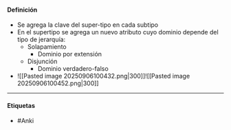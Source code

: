 #### Definición
- Se agrega la clave del super-tipo en cada subtipo
- En el supertipo se agrega un nuevo atributo cuyo dominio depende del tipo de jerarquía:
	- Solapamiento
		- Dominio por extensión
	- Disjunción
		- Dominio verdadero-falso
- ![[Pasted image 20250906100432.png|300]]![[Pasted image 20250906100452.png|300]]
***
#### Etiquetas
- #Anki 